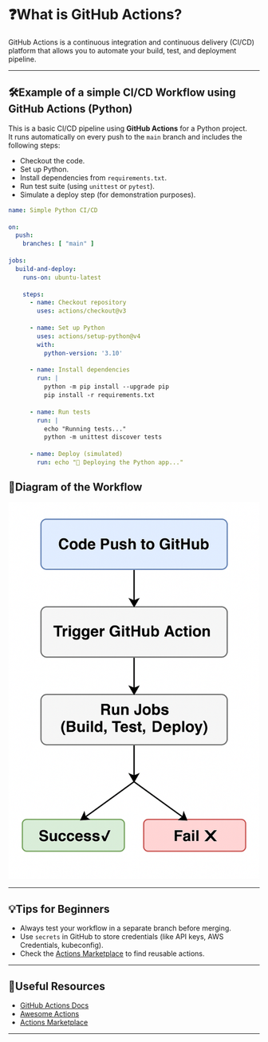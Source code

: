 <!-- omit in toc -->
# ❓What is GitHub Actions?

GitHub Actions is a continuous integration and continuous delivery (CI/CD) platform that allows you to automate your build, test, and deployment pipeline.

---

## 🛠️Example of a simple CI/CD Workflow using GitHub Actions (Python)

This is a basic CI/CD pipeline using **GitHub Actions** for a Python project.  
It runs automatically on every push to the `main` branch and includes the following steps:

- Checkout the code.
- Set up Python.
- Install dependencies from `requirements.txt`.
- Run test suite (using `unittest` or `pytest`).
- Simulate a deploy step (for demonstration purposes).

```yaml
name: Simple Python CI/CD

on:
  push:
    branches: [ "main" ]

jobs:
  build-and-deploy:
    runs-on: ubuntu-latest

    steps:
      - name: Checkout repository
        uses: actions/checkout@v3

      - name: Set up Python
        uses: actions/setup-python@v4
        with:
          python-version: '3.10'

      - name: Install dependencies
        run: |
          python -m pip install --upgrade pip
          pip install -r requirements.txt

      - name: Run tests
        run: |
          echo "Running tests..."
          python -m unittest discover tests

      - name: Deploy (simulated)
        run: echo "🚀 Deploying the Python app..."
```

## 🧠Diagram of the Workflow

<div align="center">
  <img src="../resources/images/github-actions-workflow.png" alt="GitHub Actions Workflow Diagram" width="700">
</div>

---

## 💡Tips for Beginners

- Always test your workflow in a separate branch before merging.
- Use `secrets` in GitHub to store credentials (like API keys, AWS Credentials, kubeconfig).
- Check the [Actions Marketplace](https://github.com/marketplace?type=actions) to find reusable actions.

---

## 📖Useful Resources

- [GitHub Actions Docs](https://docs.github.com/en/actions)
- [Awesome Actions](https://github.com/sdras/awesome-actions)
- [Actions Marketplace](https://github.com/marketplace?type=actions)

---



